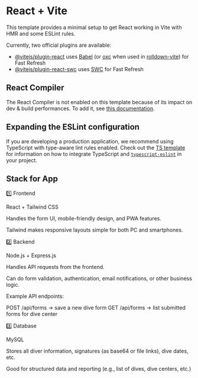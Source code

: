 # React + Vite

This template provides a minimal setup to get React working in Vite with HMR and some ESLint rules.

Currently, two official plugins are available:

- [@vitejs/plugin-react](https://github.com/vitejs/vite-plugin-react/blob/main/packages/plugin-react) uses [Babel](https://babeljs.io/) (or [oxc](https://oxc.rs) when used in [rolldown-vite](https://vite.dev/guide/rolldown)) for Fast Refresh
- [@vitejs/plugin-react-swc](https://github.com/vitejs/vite-plugin-react/blob/main/packages/plugin-react-swc) uses [SWC](https://swc.rs/) for Fast Refresh

## React Compiler

The React Compiler is not enabled on this template because of its impact on dev & build performances. To add it, see [this documentation](https://react.dev/learn/react-compiler/installation).

## Expanding the ESLint configuration

If you are developing a production application, we recommend using TypeScript with type-aware lint rules enabled. Check out the [TS template](https://github.com/vitejs/vite/tree/main/packages/create-vite/template-react-ts) for information on how to integrate TypeScript and [`typescript-eslint`](https://typescript-eslint.io) in your project.

## Stack for App
1️⃣ Frontend

React + Tailwind CSS

Handles the form UI, mobile-friendly design, and PWA features.

Tailwind makes responsive layouts simple for both PC and smartphones.

2️⃣ Backend

Node.js + Express.js

Handles API requests from the frontend.

Can do form validation, authentication, email notifications, or other business logic.

Example API endpoints:

POST /api/forms → save a new dive form
GET /api/forms → list submitted forms for dive center

3️⃣ Database

MySQL

Stores all diver information, signatures (as base64 or file links), dive dates, etc.

Good for structured data and reporting (e.g., list of dives, dive centers, etc.)
